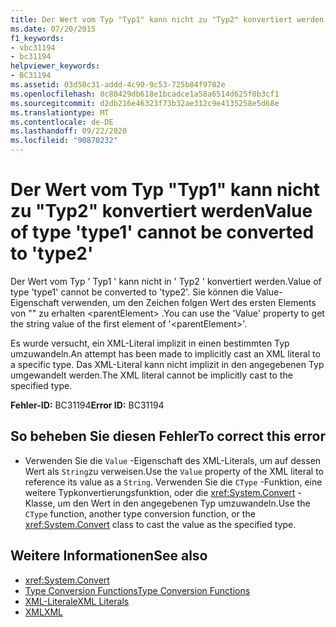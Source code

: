 ```yaml
---
title: Der Wert vom Typ "Typ1" kann nicht zu "Typ2" konvertiert werden
ms.date: 07/20/2015
f1_keywords:
- vbc31194
- bc31194
helpviewer_keywords:
- BC31194
ms.assetid: 03d50c31-addd-4c90-9c53-725b84f9782e
ms.openlocfilehash: 8c80429db618e1bcadce1a58a6514d625f0b3cf1
ms.sourcegitcommit: d2db216e46323f73b32ae312c9e4135258e5d68e
ms.translationtype: MT
ms.contentlocale: de-DE
ms.lasthandoff: 09/22/2020
ms.locfileid: "90870232"
---
```

# <a name="value-of-type-type1-cannot-be-converted-to-type2"></a><span data-ttu-id="e368b-102">Der Wert vom Typ "Typ1" kann nicht zu "Typ2" konvertiert werden</span><span class="sxs-lookup"><span data-stu-id="e368b-102">Value of type 'type1' cannot be converted to 'type2'</span></span>

<span data-ttu-id="e368b-103">Der Wert vom Typ ' Typ1 ' kann nicht in ' Typ2 ' konvertiert werden.</span><span class="sxs-lookup"><span data-stu-id="e368b-103">Value of type 'type1' cannot be converted to 'type2'.</span></span> <span data-ttu-id="e368b-104">Sie können die Value-Eigenschaft verwenden, um den Zeichen folgen Wert des ersten Elements von "" zu erhalten \<parentElement> .</span><span class="sxs-lookup"><span data-stu-id="e368b-104">You can use the 'Value' property to get the string value of the first element of '\<parentElement>'.</span></span>  
  
 <span data-ttu-id="e368b-105">Es wurde versucht, ein XML-Literal implizit in einen bestimmten Typ umzuwandeln.</span><span class="sxs-lookup"><span data-stu-id="e368b-105">An attempt has been made to implicitly cast an XML literal to a specific type.</span></span> <span data-ttu-id="e368b-106">Das XML-Literal kann nicht implizit in den angegebenen Typ umgewandelt werden.</span><span class="sxs-lookup"><span data-stu-id="e368b-106">The XML literal cannot be implicitly cast to the specified type.</span></span>  
  
 <span data-ttu-id="e368b-107">**Fehler-ID:** BC31194</span><span class="sxs-lookup"><span data-stu-id="e368b-107">**Error ID:** BC31194</span></span>  
  
## <a name="to-correct-this-error"></a><span data-ttu-id="e368b-108">So beheben Sie diesen Fehler</span><span class="sxs-lookup"><span data-stu-id="e368b-108">To correct this error</span></span>  
  
- <span data-ttu-id="e368b-109">Verwenden Sie die `Value` -Eigenschaft des XML-Literals, um auf dessen Wert als `String`zu verweisen.</span><span class="sxs-lookup"><span data-stu-id="e368b-109">Use the `Value` property of the XML literal to reference its value as a `String`.</span></span> <span data-ttu-id="e368b-110">Verwenden Sie die `CType` -Funktion, eine weitere Typkonvertierungsfunktion, oder die <xref:System.Convert> -Klasse, um den Wert in den angegebenen Typ umzuwandeln.</span><span class="sxs-lookup"><span data-stu-id="e368b-110">Use the `CType` function, another type conversion function, or the <xref:System.Convert> class to cast the value as the specified type.</span></span>  
  
## <a name="see-also"></a><span data-ttu-id="e368b-111">Weitere Informationen</span><span class="sxs-lookup"><span data-stu-id="e368b-111">See also</span></span>

- <xref:System.Convert>
- [<span data-ttu-id="e368b-112">Type Conversion Functions</span><span class="sxs-lookup"><span data-stu-id="e368b-112">Type Conversion Functions</span></span>](../functions/type-conversion-functions.md)
- [<span data-ttu-id="e368b-113">XML-Literale</span><span class="sxs-lookup"><span data-stu-id="e368b-113">XML Literals</span></span>](../xml-literals/index.md)
- [<span data-ttu-id="e368b-114">XML</span><span class="sxs-lookup"><span data-stu-id="e368b-114">XML</span></span>](../../programming-guide/language-features/xml/index.md)
